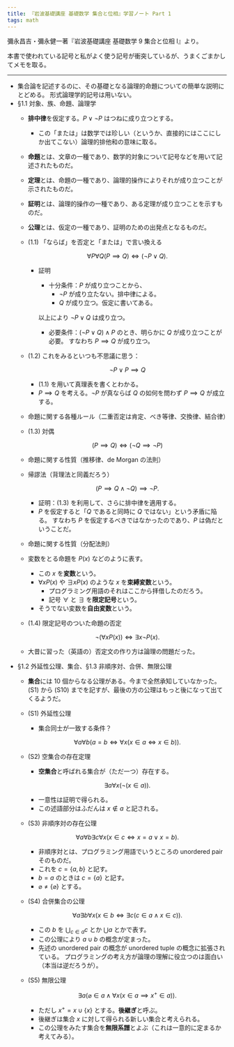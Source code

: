 ```yaml
---
title: 『岩波基礎講座 基礎数学 集合と位相』学習ノート Part 1
tags: math
---
```


彌永昌吉・彌永健一著『岩波基礎講座 基礎数学 9 集合と位相 I』より。

本書で使われている記号と私がよく使う記号が衝突しているが、うまくごまかしてメモを取る。

----

* 集合論を記述するのに、その基礎となる論理的命題についての簡単な説明にとどめる。
  形式論理学的記号は用いない。
* §1.1 対象、族、命題、論理学
  * **排中律**を仮定する。$P \lor \lnot P$ はつねに成り立つとする。
    * この「または」は数学では珍しい（というか、直接的にはここにしか出てこない）論理的排他和の意味に取る。
  * **命題**とは、文章の一種であり、数学的対象について記号などを用いて記述されたものだ。
  * **定理**とは、命題の一種であり、論理的操作によりそれが成り立つことが示されたものだ。
  * **証明**とは、論理的操作の一種であり、ある定理が成り立つことを示すものだ。
  * **公理**とは、仮定の一種であり、証明のための出発点となるものだ。
  * (1.1) 「ならば」を否定と「または」で言い換える

    $$
    \forall P \forall Q (P \implies Q) \iff (\lnot P \lor Q).
    $$

    * 証明
      * 十分条件：$P$ が成り立つことから、
        * $\lnot P$ が成り立たない。排中律による。
        * $Q$ が成り立つ。仮定に書いてある。

      以上により $\lnot P \lor Q$ は成り立つ。
      * 必要条件：$(\lnot P \lor Q) \land P$ のとき、明らかに $Q$ が成り立つことが必要。
        すなわち $P \implies Q$ が成り立つ。
  * (1.2) これをみるといつも不思議に思う：

    $$
    \lnot P \lor P \implies Q
    $$

    * (1.1) を用いて真理表を書くとわかる。
    * $P \implies Q$ を考える。$\lnot P$ が真ならば $Q$ の如何を問わず $P \implies Q$ が成立する。
  * 命題に関する各種ルール（二重否定は肯定、べき等律、交換律、結合律）
  * (1.3) 対偶

    $$
    (P \implies Q) \iff (\lnot Q \implies \lnot P)
    $$

  * 命題に関する性質（推移律、de Morgan の法則）
  * 帰謬法（背理法と同義だろう）

    $$
    (P \implies Q \land \lnot Q) \implies \lnot P.
    $$

    * 証明：(1.3) を利用して、さらに排中律を適用する。
    * $P$ を仮定すると「$Q$ であると同時に $Q$ ではない」という矛盾に陥る。
      すなわち $P$ を仮定するべきではなかったのであり、$P$ は偽だということだ。
  * 命題に関する性質（分配法則）
  * 変数をとる命題を $P(x)$ などのように表す。
    * この $x$ を**変数**という。
    * $\forall x P(x)$ や $\exists x P(x)$ のような $x$ を**束縛変数**という。
      * プログラミング用語のそれはここから拝借したのだろう。
      * 記号 $\forall$ と $\exists$ を**限定記号**という。
    * そうでない変数を**自由変数**という。
  * (1.4) 限定記号のついた命題の否定

    $$
    \lnot(\forall x P(x)) \iff \exists x \lnot P(x).
    $$

  * 大昔に習った（英語の）否定文の作り方は論理の問題だった。
* §1.2 外延性公理、集合、§1.3 非順序対、合併、無限公理
  * **集合**には 10 個からなる公理がある。今まで全然承知していなかった。
    (S1) から (S10) までを記すが、最後の方の公理はもっと後になって出てくるようだ。
  * (S1) 外延性公理
    * 集合同士が一致する条件？

    $$
    \forall a \forall b (a = b \iff \forall x (x \in a \iff x \in b)).
    $$

  * (S2) 空集合の存在定理
    * **空集合**と呼ばれる集合が（ただ一つ）存在する。

    $$
    \exists a \forall x (\lnot (x \in a)).
    $$

    * 一意性は証明で得られる。
    * この述語部分はふだんは $x \notin a$ と記される。
  * (S3) 非順序対の存在公理

    $$
    \forall a \forall b \exists c \forall x (x \in c \iff x = a \lor x = b).
    $$

    * 非順序対とは、プログラミング用語でいうところの unordered pair そのものだ。
    * これを $c = \lbrace a, b\rbrace$ と記す。
    * $b = a$ のときは $c = \lbrace a\rbrace$ と記す。
    * $\varnothing \ne \lbrace\varnothing\rbrace$ とする。
  * (S4) 合併集合の公理

    $$
    \forall a \exists b \forall x (x \in b \iff \exists c (c \in a \land x \in c)).
    $$

    * この $b$ を $\displaystyle \bigcup_{c \in a}c$ とか $\displaystyle \bigcup a$ とかで表す。
    * この公理により $a \cup b$ の概念が定まった。
    * 先述の unordered pair の概念が unordered tuple の概念に拡張されている。
      プログラミングの考え方が論理の理解に役立つのは面白い（本当は逆だろうが）。
  * (S5) 無限公理

    $$
    \exists a (\varnothing \in a \land \forall x (x \in a \implies x^+ \in a)).
    $$

    * ただし $x^+ = x \cup \lbrace x\rbrace$ とする。**後継ぎ**と呼ぶ。
    * 後継ぎは集合 $x$ に対して得られる新しい集合と考えられる。
    * この公理をみたす集合を**無限系譜**とよぶ（これは一意的に定まるか考えてみる）。

